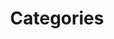 ---
title: Categories
layout: categories
permalink: /categories/
show_excerpts: true
entries_layout: list
---